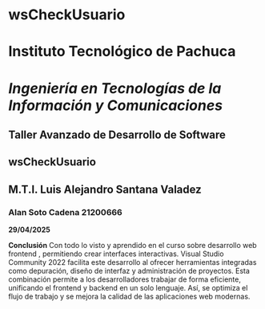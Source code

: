 # wsCheckUsuario
# Instituto Tecnológico de Pachuca
# *Ingeniería en Tecnologías de la Información y Comunicaciones*

## Taller Avanzado de Desarrollo de Software
## ****wsCheckUsuario****
## **M.T.I. Luis Alejandro Santana Valadez**

### Alan Soto Cadena 21200666
**29/04/2025**

 **Conclusión** 
Con todo lo visto y aprendido en el curso sobre desarrollo web frontend , permitiendo crear interfaces interactivas. Visual Studio Community 2022 facilita este desarrollo al ofrecer herramientas integradas como depuración, diseño de interfaz y administración de proyectos. Esta combinación permite a los desarrolladores trabajar de forma eficiente, unificando el frontend y backend en un solo lenguaje. Así, se optimiza el flujo de trabajo y se mejora la calidad de las aplicaciones web modernas.
